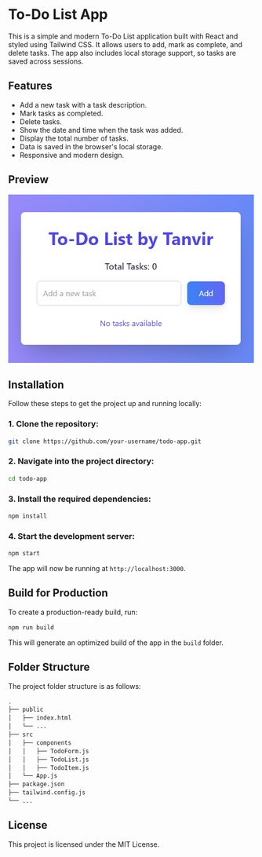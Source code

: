 # To-Do List App

This is a simple and modern To-Do List application built with React and styled using Tailwind CSS. It allows users to add, mark as complete, and delete tasks. The app also includes local storage support, so tasks are saved across sessions.

## Features

- Add a new task with a task description.
- Mark tasks as completed.
- Delete tasks.
- Show the date and time when the task was added.
- Display the total number of tasks.
- Data is saved in the browser's local storage.
- Responsive and modern design.

## Preview

![App Screenshot](screenshot.png)


## Installation

Follow these steps to get the project up and running locally:

### 1. Clone the repository:

```bash
git clone https://github.com/your-username/todo-app.git
```

### 2. Navigate into the project directory:

```bash
cd todo-app
```

### 3. Install the required dependencies:

```bash
npm install
```

### 4. Start the development server:

```bash
npm start
```

The app will now be running at `http://localhost:3000`.

## Build for Production

To create a production-ready build, run:

```bash
npm run build
```

This will generate an optimized build of the app in the `build` folder.

## Folder Structure

The project folder structure is as follows:

```bash
.
├── public
│   ├── index.html
│   └── ...
├── src
│   ├── components
│   │   ├── TodoForm.js
│   │   ├── TodoList.js
│   │   ├── TodoItem.js
│   └── App.js
├── package.json
├── tailwind.config.js
└── ...
```

## License

This project is licensed under the MIT License.
